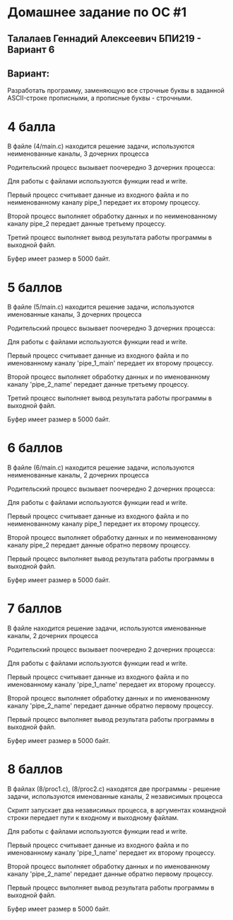 # Домашнее задание по ОС #1
## Талалаев Геннадий Алексеевич БПИ219 - Вариант 6

## Вариант:
   Разработать программу, заменяющую все строчные буквы в заданной ASCII-строке прописными, а прописные буквы - строчными.
    
# 4 балла
В файле (4/main.c) находится решение задачи, используются неименованные каналы, 3 дочерних процесса

Родительский процесс вызывает поочередно 3 дочерних процесса:

Для работы с файлами используются функции read и write.

Первый процесс считывает данные из входного файла и по неименованному каналу pipe_1 передает их второму процессу.

Второй процесс выполняет обработку данных и по неименованному каналу pipe_2 передает данные третьему процессу.

Третий процесс выполняет вывод результата работы программы в выходной файл.

Буфер имеет размер в 5000 байт.

# 5 баллов
В файле (5/main.c) находится решение задачи, используются именованные каналы, 3 дочерних процесса


Родительский процесс вызывает поочередно 3 дочерних процесса:

Для работы с файлами используются функции read и write.

Первый процесс считывает данные из входного файла и по именованному каналу 'pipe_1_main' передает их второму процессу.

Второй процесс выполняет обработку данных и по именованному каналу 'pipe_2_name' передает данные третьему процессу.

Третий процесс выполняет вывод результата работы программы в выходной файл.

Буфер имеет размер в 5000 байт.

# 6 баллов
В файле (6/main.c) находится решение задачи, используются неименованные каналы, 2 дочерних процесса

Родительский процесс вызывает поочередно 2 дочерних процесса:

Для работы с файлами используются функции read и write.

Первый процесс считывает данные из входного файла и по неименованному каналу pipe_1 передает их второму процессу.

Второй процесс выполняет обработку данных и по неименованному каналу pipe_2 передает данные обратно первому процессу.

Первый процесс выполняет вывод результата работы программы в выходной файл.

Буфер имеет размер в 5000 байт.

# 7 баллов
В файле находится решение задачи, используются именованные каналы, 2 дочерних процесса

Родительский процесс вызывает поочередно 2 дочерних процесса:

Для работы с файлами используются функции read и write.

Первый процесс считывает данные из входного файла и по именованному каналу 'pipe_1_name' передает их второму процессу.

Второй процесс выполняет обработку данных и по именованному каналу 'pipe_2_name' передает данные обратно первому процессу.

Первый процесс выполняет вывод результата работы программы в выходной файл.

Буфер имеет размер в 5000 байт.

# 8 баллов
В файлах (8/proc1.c), (8/proc2.c) находятся две программы - решение задачи, используются именованные каналы, 2 независимых процесса

Скрипт запускает два независимых процесса, в аргументах командной строки передает пути к входному и выходному файлам.

Для работы с файлами используются функции read и write.

Первый процесс считывает данные из входного файла и по именованному каналу 'pipe_1_name' передает их второму процессу.

Второй процесс выполняет обработку данных и по именованному каналу 'pipe_2_name' передает данные обратно первому процессу.

Первый процесс выполняет вывод результата работы программы в выходной файл.

Буфер имеет размер в 5000 байт.
